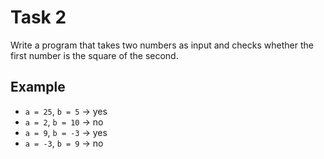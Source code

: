 # Task 2

Write a program that takes two numbers as input and checks whether the first
number is the square of the second.

## Example

- `a = 25`, `b = 5` -> yes
- `a = 2`, `b = 10` -> no
- `a = 9`, `b = -3` -> yes
- `a = -3`, `b = 9` -> no
